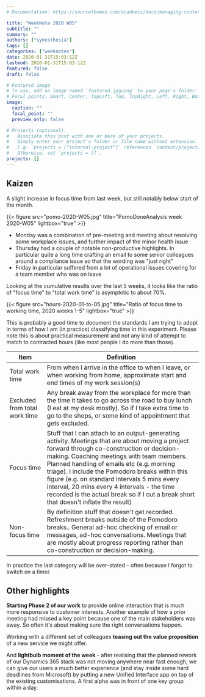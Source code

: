 ```yaml
---
# Documentation: https://sourcethemes.com/academic/docs/managing-content/

title: "WeekNote 2020 W05"
subtitle: ""
summary: ""
authors: ["synesthesia"]
tags: []
categories: ["weeknotes"]
date: 2020-01-31T15:03:12Z
lastmod: 2020-01-31T15:03:12Z
featured: false
draft: false

# Featured image
# To use, add an image named `featured.jpg/png` to your page's folder.
# Focal points: Smart, Center, TopLeft, Top, TopRight, Left, Right, BottomLeft, Bottom, BottomRight.
image:
  caption: ""
  focal_point: ""
  preview_only: false

# Projects (optional).
#   Associate this post with one or more of your projects.
#   Simply enter your project's folder or file name without extension.
#   E.g. `projects = ["internal-project"]` references `content/project/deep-learning/index.md`.
#   Otherwise, set `projects = []`.
projects: []
---
```

## Kaizen

A slight increase in focus time from last week, but still notably below start of the month.

{{< figure src="pomo-2020-W05.jpg" title="PomoDoneAnalysis week 2020-W05" lightbox="true" >}}

* Monday was a combination of pre-meeting and meeting about resolving some workplace issues, and further impact of the minor health issue
* Thursday had a couple of notable non-productive highlights. In particular quite a long time crafting an email to some senior colleagues around a compliance issue so that the wording was "just right" 
* Friday in particular suffered from a lot of operational issues covering for a team member who was on leave 

Looking at the cumulative results over the last 5 weeks, it looks like the ratio of "focus time" to "total work time" is asymptotic to about 70%.

{{< figure src="hours-2020-01-to-05.jpg" title="Ratio of focus time to working time, 2020 weeks 1-5" lightbox="true" >}}

This is probably a good time to document the standards I am trying to adopt in terms of how I am (in practice) classifying time in this experiment. Please note this is about practical measurement and not any kind of attempt to match to contracted hours (like most people I do more than those).

|Item|Definition|
|----|----|
|Total work time|From when I arrive in the office to when I leave, or when working from home, approximate start and end times of my work session(s)|
|Excluded from total work time|Any break away from the workplace for more than the time it takes to go across the road to buy lunch (I eat at my desk mostly). So if I take extra time to go to the shops, or some kind of  appointment that gets excluded.|
|Focus time|Stuff that I can attach to an output-generating activity. Meetings that are about moving a project forward through co-construction or decision-making. Coaching meetings with team members. Planned  handling of emails etc (e.g. morning triage). I include the Pomodoro breaks within this figure (e.g. on standard intervals 5 mins every interval, 20 mins every 4 intervals - the time recorded is the actual break so if I cut a break short that doesn't inflate the result) |
|Non-focus time|By definition stuff that doesn't get recorded. Refreshment breaks outside of the Pomodoro breaks.. General ad-hoc checking of email or messages, ad-hoc conversations. Meetings that are mostly about progress reporting rather than co-construction or decision-making.|

In practice the last category will be over-stated - often because I forgot to switch on a timer.

## Other highlights

**Starting Phase 2 of our work** to provide online interaction that is much more responsive to customer interests. Another example of how a prior meeting had missed a key point because one of the main stakeholders was away. So often it's about making sure the right conversations happen.

Working with a different set of colleagues **teasing out the value proposition** of a new service we might offer.

And **lightbulb moment of the week** - after realising that the  planned rework of our Dynamics 365 stack was not moving anywhere near fast enough, we can give our users a much better experience (and stay inside some hard deadlines from Microsoft) by putting a new Unified Interface app on top of the existing customisations. A first alpha was in front of one key group within a day.





